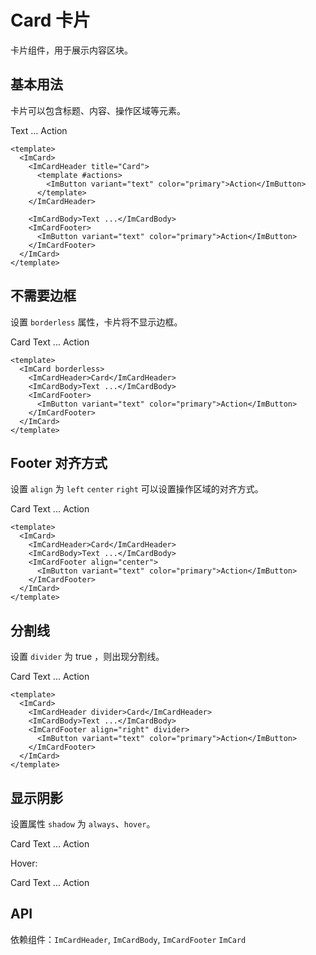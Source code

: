 # Card 卡片

卡片组件，用于展示内容区块。

## 基本用法

卡片可以包含标题、内容、操作区域等元素。

<ImCard>
<ImCardHeader title="Card">
 <template #actions>
    <ImButton variant="text" color="primary">Action</ImButton>
  </template>
 </ImCardHeader>
 
  <ImCardBody>Text ...</ImCardBody>
  <ImCardFooter>
  <ImButton variant="text" color="primary">Action</ImButton>
  </ImCardFooter>
</ImCard>

```vue
<template>
  <ImCard>
    <ImCardHeader title="Card">
      <template #actions>
        <ImButton variant="text" color="primary">Action</ImButton>
      </template>
    </ImCardHeader>

    <ImCardBody>Text ...</ImCardBody>
    <ImCardFooter>
      <ImButton variant="text" color="primary">Action</ImButton>
    </ImCardFooter>
  </ImCard>
</template>
```

## 不需要边框

设置 `borderless` 属性，卡片将不显示边框。

<ImCard borderless>
    <ImCardHeader >Card</ImCardHeader>
    <ImCardBody>Text ...</ImCardBody>
    <ImCardFooter>
      <ImButton variant="text" color="primary">Action</ImButton>
    </ImCardFooter>
  </ImCard>

```vue
<template>
  <ImCard borderless>
    <ImCardHeader>Card</ImCardHeader>
    <ImCardBody>Text ...</ImCardBody>
    <ImCardFooter>
      <ImButton variant="text" color="primary">Action</ImButton>
    </ImCardFooter>
  </ImCard>
</template>
```

## Footer 对齐方式

设置 `align` 为 `left` `center` `right` 可以设置操作区域的对齐方式。

<ImCard >
    <ImCardHeader >Card</ImCardHeader>
    <ImCardBody>Text ...</ImCardBody>
    <ImCardFooter align="right">
      <ImButton variant="text" color="primary">Action</ImButton>
    </ImCardFooter>
  </ImCard>

```vue
<template>
  <ImCard>
    <ImCardHeader>Card</ImCardHeader>
    <ImCardBody>Text ...</ImCardBody>
    <ImCardFooter align="center">
      <ImButton variant="text" color="primary">Action</ImButton>
    </ImCardFooter>
  </ImCard>
</template>
```

## 分割线

设置 `divider` 为 true ，则出现分割线。

<ImCard >
    <ImCardHeader divider>Card</ImCardHeader>
    <ImCardBody>Text ...</ImCardBody>
    <ImCardFooter align="right" divider>
      <ImButton variant="text" color="primary">Action</ImButton>
    </ImCardFooter>
  </ImCard>

```vue
<template>
  <ImCard>
    <ImCardHeader divider>Card</ImCardHeader>
    <ImCardBody>Text ...</ImCardBody>
    <ImCardFooter align="right" divider>
      <ImButton variant="text" color="primary">Action</ImButton>
    </ImCardFooter>
  </ImCard>
</template>
```

## 显示阴影

设置属性 `shadow` 为 `always`、`hover`。

<ImCard borderless shadow="always">
    <ImCardHeader >Card</ImCardHeader>
    <ImCardBody>Text ...</ImCardBody>
    <ImCardFooter>
      <ImButton variant="text" color="primary">Action</ImButton>
    </ImCardFooter>
  </ImCard>

Hover:

  <ImCard  shadow="hover">
    <ImCardHeader >Card</ImCardHeader>
    <ImCardBody>Text ...</ImCardBody>
    <ImCardFooter>
      <ImButton variant="text" color="primary">Action</ImButton>
    </ImCardFooter>
  </ImCard>

## API

依赖组件：`ImCardHeader`, `ImCardBody`, `ImCardFooter` `ImCard`
